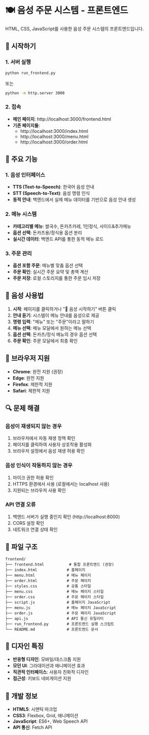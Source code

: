 # 🍽️ 음성 주문 시스템 - 프론트엔드

HTML, CSS, JavaScript를 사용한 음성 주문 시스템의 프론트엔드입니다.

## 🚀 시작하기

### 1. 서버 실행
```bash
python run_frontend.py
```

또는

```bash
python -m http.server 3000
```

### 2. 접속
- **메인 페이지**: http://localhost:3000/frontend.html
- **기존 페이지들**: 
  - http://localhost:3000/index.html
  - http://localhost:3000/menu.html
  - http://localhost:3000/order.html

## 🎯 주요 기능

### 1. 음성 인터페이스
- **TTS (Text-to-Speech)**: 한국어 음성 안내
- **STT (Speech-to-Text)**: 음성 명령 인식
- **동적 안내**: 백엔드에서 실제 메뉴 데이터를 기반으로 음성 안내 생성

### 2. 메뉴 시스템
- **카테고리별 메뉴**: 쌀국수, 돈카츠카레, 1인정식, 사이드&추가메뉴
- **옵션 선택**: 돈카츠용/정식용 옵션 분리
- **실시간 데이터**: 백엔드 API를 통한 동적 메뉴 로드

### 3. 주문 관리
- **옵션 포함 주문**: 메뉴별 맞춤 옵션 선택
- **주문 확인**: 실시간 주문 요약 및 총액 계산
- **주문 저장**: 로컬 스토리지를 통한 주문 임시 저장

## 🎤 음성 사용법

1. **시작**: 페이지를 클릭하거나 "🎤 음성 시작하기" 버튼 클릭
2. **안내 듣기**: 시스템이 메뉴 안내를 음성으로 제공
3. **명령 입력**: "메뉴" 또는 "주문"이라고 말하기
4. **메뉴 선택**: 메뉴 모달에서 원하는 메뉴 선택
5. **옵션 선택**: 돈카츠/정식 메뉴의 경우 옵션 선택
6. **주문 확인**: 주문 모달에서 최종 확인

## 📱 브라우저 지원

- **Chrome**: 완전 지원 (권장)
- **Edge**: 완전 지원
- **Firefox**: 제한적 지원
- **Safari**: 제한적 지원

## 🔍 문제 해결

### 음성이 재생되지 않는 경우
1. 브라우저에서 자동 재생 정책 확인
2. 페이지를 클릭하여 사용자 상호작용 활성화
3. 브라우저 설정에서 음성 재생 허용 확인

### 음성 인식이 작동하지 않는 경우
1. 마이크 권한 허용 확인
2. HTTPS 환경에서 사용 (로컬에서는 localhost 사용)
3. 지원되는 브라우저 사용 확인

### API 연결 오류
1. 백엔드 서버가 실행 중인지 확인 (http://localhost:8000)
2. CORS 설정 확인
3. 네트워크 연결 상태 확인

## 📁 파일 구조

```
frontend/
├── frontend.html           # 통합 프론트엔드 (권장)
├── index.html             # 홈페이지
├── menu.html              # 메뉴 페이지
├── order.html             # 주문 페이지
├── styles.css             # 공통 스타일
├── menu.css               # 메뉴 페이지 스타일
├── order.css              # 주문 페이지 스타일
├── script.js              # 홈페이지 JavaScript
├── menu.js                # 메뉴 페이지 JavaScript
├── order.js               # 주문 페이지 JavaScript
├── api.js                 # API 통신 유틸리티
├── run_frontend.py        # 프론트엔드 실행 스크립트
└── README.md              # 프론트엔드 문서
```

## 🎨 디자인 특징

- **반응형 디자인**: 모바일/데스크톱 지원
- **모던 UI**: 그라데이션과 애니메이션 효과
- **직관적 인터페이스**: 사용자 친화적 디자인
- **접근성**: 키보드 네비게이션 지원

## 🔧 개발 정보

- **HTML5**: 시맨틱 마크업
- **CSS3**: Flexbox, Grid, 애니메이션
- **JavaScript**: ES6+, Web Speech API
- **API 통신**: Fetch API
